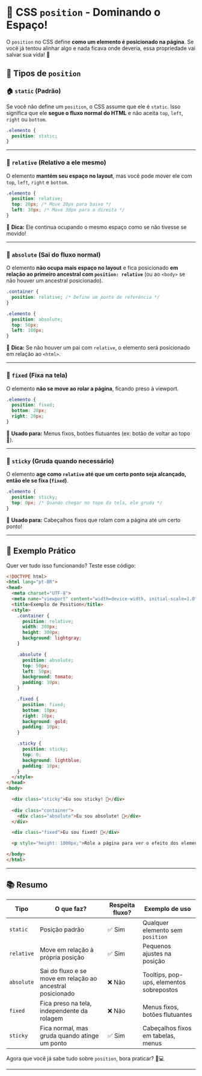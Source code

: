# 🎯 CSS `position` - Dominando o Espaço!  

O `position` no CSS define **como um elemento é posicionado na página**. Se você já tentou alinhar algo e nada ficava onde deveria, essa propriedade vai salvar sua vida! 🤯  

## 📌 Tipos de `position`  

### 🏠 `static` (Padrão)  
Se você não define um `position`, o CSS assume que ele é `static`. Isso significa que ele **segue o fluxo normal do HTML** e não aceita `top`, `left`, `right` ou `bottom`.  

```css
.elemento {
  position: static;
}
```  

---

### 📍 `relative` (Relativo a ele mesmo)  
O elemento **mantém seu espaço no layout**, mas você pode mover ele com `top`, `left`, `right` e `bottom`.  

```css
.elemento {
  position: relative;
  top: 20px; /* Move 20px para baixo */
  left: 30px; /* Move 30px para a direita */
}
```  
🔹 **Dica:** Ele continua ocupando o mesmo espaço como se não tivesse se movido!  

---

### 🚀 `absolute` (Sai do fluxo normal)  
O elemento **não ocupa mais espaço no layout** e fica posicionado **em relação ao primeiro ancestral com `position: relative`** (ou ao `<body>` se não houver um ancestral posicionado).  

```css
.container {
  position: relative; /* Define um ponto de referência */
}

.elemento {
  position: absolute;
  top: 50px; 
  left: 100px;
}
```  

🔹 **Dica:** Se não houver um pai com `relative`, o elemento será posicionado em relação ao `<html>`.  

---

### 📌 `fixed` (Fixa na tela)  
O elemento **não se move ao rolar a página**, ficando preso à viewport.  

```css
.elemento {
  position: fixed;
  bottom: 20px; 
  right: 20px;
}
```  
🔹 **Usado para:** Menus fixos, botões flutuantes (ex: botão de voltar ao topo 🔼).  

---

### 🧲 `sticky` (Gruda quando necessário)  
O elemento **age como `relative` até que um certo ponto seja alcançado, então ele se fixa (`fixed`)**.  

```css
.elemento {
  position: sticky;
  top: 0px; /* Quando chegar no topo da tela, ele gruda */
}
```  
🔹 **Usado para:** Cabeçalhos fixos que rolam com a página até um certo ponto!  

---

## 🎨 Exemplo Prático  

Quer ver tudo isso funcionando? Teste esse código:  

```html
<!DOCTYPE html>
<html lang="pt-BR">
<head>
  <meta charset="UTF-8">
  <meta name="viewport" content="width=device-width, initial-scale=1.0">
  <title>Exemplo de Position</title>
  <style>
    .container {
      position: relative;
      width: 300px;
      height: 300px;
      background: lightgray;
    }

    .absolute {
      position: absolute;
      top: 50px;
      left: 50px;
      background: tomato;
      padding: 10px;
    }

    .fixed {
      position: fixed;
      bottom: 10px;
      right: 10px;
      background: gold;
      padding: 10px;
    }

    .sticky {
      position: sticky;
      top: 0;
      background: lightblue;
      padding: 10px;
    }
  </style>
</head>
<body>

  <div class="sticky">Eu sou sticky! 👀</div>
  
  <div class="container">
    <div class="absolute">Eu sou absolute! 🎯</div>
  </div>

  <div class="fixed">Eu sou fixed! 📌</div>

  <p style="height: 1000px;">Role a página para ver o efeito dos elementos! ⬇️</p>

</body>
</html>
```  

---

## 📚 Resumo  
| Tipo | O que faz? | Respeita fluxo? | Exemplo de uso |
|------|-----------|---------------|--------------|
| `static` | Posição padrão | ✅ Sim | Qualquer elemento sem `position` |
| `relative` | Move em relação à própria posição | ✅ Sim | Pequenos ajustes na posição |
| `absolute` | Sai do fluxo e se move em relação ao ancestral posicionado | ❌ Não | Tooltips, pop-ups, elementos sobrepostos |
| `fixed` | Fica preso na tela, independente da rolagem | ❌ Não | Menus fixos, botões flutuantes |
| `sticky` | Fica normal, mas gruda quando atinge um ponto | ✅ Sim | Cabeçalhos fixos em tabelas, menus |

Agora que você já sabe tudo sobre `position`, bora praticar? 🚀💻  

---

